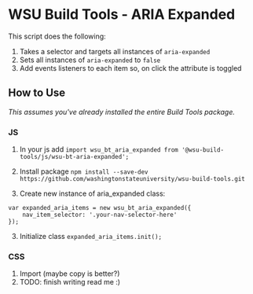 # WSU Build Tools - ARIA Expanded
This script does the following:
1. Takes a selector and targets all instances of `aria-expanded`
2. Sets all instances of `aria-expanded` to `false`
3. Add events listeners to each item so, on click the attribute is toggled

## How to Use
_This assumes you've already installed the entire Build Tools package._

### JS
1. In your js add `import wsu_bt_aria_expanded from '@wsu-build-tools/js/wsu-bt-aria-expanded';`

1. Install package `npm install --save-dev https://github.com/washingtonstateuniversity/wsu-build-tools.git`
2. Create new instance of aria_expanded class:
```
var expanded_aria_items = new wsu_bt_aria_expanded({
	nav_item_selector: '.your-nav-selector-here'
});
```
3. Initialize class `expanded_aria_items.init();`

### CSS
1. Import (maybe copy is better?) 
2. TODO: finish writing read me :) 

